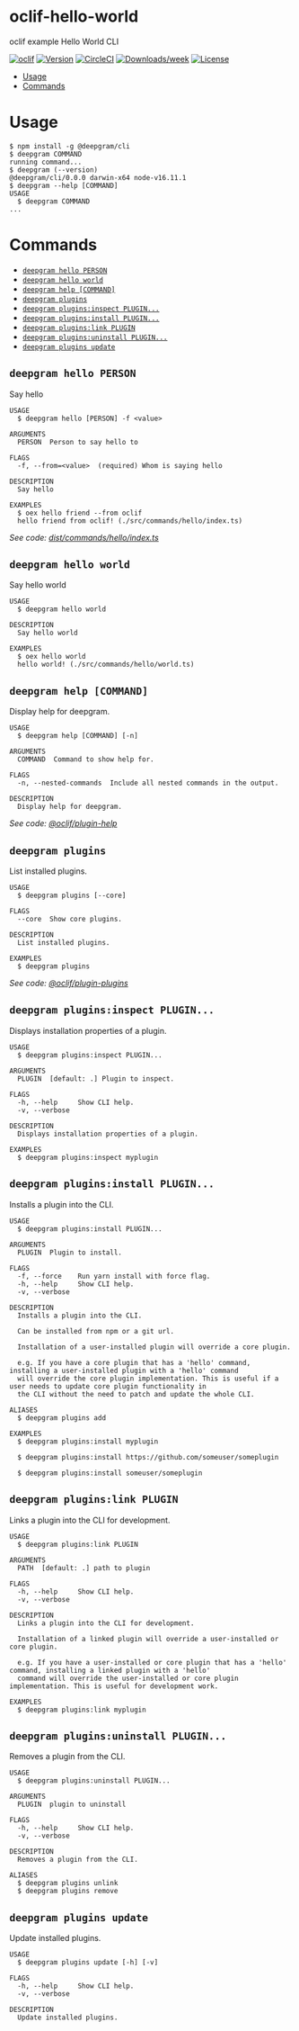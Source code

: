 oclif-hello-world
=================

oclif example Hello World CLI

[![oclif](https://img.shields.io/badge/cli-oclif-brightgreen.svg)](https://oclif.io)
[![Version](https://img.shields.io/npm/v/oclif-hello-world.svg)](https://npmjs.org/package/oclif-hello-world)
[![CircleCI](https://circleci.com/gh/oclif/hello-world/tree/main.svg?style=shield)](https://circleci.com/gh/oclif/hello-world/tree/main)
[![Downloads/week](https://img.shields.io/npm/dw/oclif-hello-world.svg)](https://npmjs.org/package/oclif-hello-world)
[![License](https://img.shields.io/npm/l/oclif-hello-world.svg)](https://github.com/oclif/hello-world/blob/main/package.json)

<!-- toc -->
* [Usage](#usage)
* [Commands](#commands)
<!-- tocstop -->
# Usage
<!-- usage -->
```sh-session
$ npm install -g @deepgram/cli
$ deepgram COMMAND
running command...
$ deepgram (--version)
@deepgram/cli/0.0.0 darwin-x64 node-v16.11.1
$ deepgram --help [COMMAND]
USAGE
  $ deepgram COMMAND
...
```
<!-- usagestop -->
# Commands
<!-- commands -->
* [`deepgram hello PERSON`](#deepgram-hello-person)
* [`deepgram hello world`](#deepgram-hello-world)
* [`deepgram help [COMMAND]`](#deepgram-help-command)
* [`deepgram plugins`](#deepgram-plugins)
* [`deepgram plugins:inspect PLUGIN...`](#deepgram-pluginsinspect-plugin)
* [`deepgram plugins:install PLUGIN...`](#deepgram-pluginsinstall-plugin)
* [`deepgram plugins:link PLUGIN`](#deepgram-pluginslink-plugin)
* [`deepgram plugins:uninstall PLUGIN...`](#deepgram-pluginsuninstall-plugin)
* [`deepgram plugins update`](#deepgram-plugins-update)

## `deepgram hello PERSON`

Say hello

```
USAGE
  $ deepgram hello [PERSON] -f <value>

ARGUMENTS
  PERSON  Person to say hello to

FLAGS
  -f, --from=<value>  (required) Whom is saying hello

DESCRIPTION
  Say hello

EXAMPLES
  $ oex hello friend --from oclif
  hello friend from oclif! (./src/commands/hello/index.ts)
```

_See code: [dist/commands/hello/index.ts](https://github.com/lukeocodes/deepgram-cli/blob/v0.0.0/dist/commands/hello/index.ts)_

## `deepgram hello world`

Say hello world

```
USAGE
  $ deepgram hello world

DESCRIPTION
  Say hello world

EXAMPLES
  $ oex hello world
  hello world! (./src/commands/hello/world.ts)
```

## `deepgram help [COMMAND]`

Display help for deepgram.

```
USAGE
  $ deepgram help [COMMAND] [-n]

ARGUMENTS
  COMMAND  Command to show help for.

FLAGS
  -n, --nested-commands  Include all nested commands in the output.

DESCRIPTION
  Display help for deepgram.
```

_See code: [@oclif/plugin-help](https://github.com/oclif/plugin-help/blob/v5.1.10/src/commands/help.ts)_

## `deepgram plugins`

List installed plugins.

```
USAGE
  $ deepgram plugins [--core]

FLAGS
  --core  Show core plugins.

DESCRIPTION
  List installed plugins.

EXAMPLES
  $ deepgram plugins
```

_See code: [@oclif/plugin-plugins](https://github.com/oclif/plugin-plugins/blob/v2.0.11/src/commands/plugins/index.ts)_

## `deepgram plugins:inspect PLUGIN...`

Displays installation properties of a plugin.

```
USAGE
  $ deepgram plugins:inspect PLUGIN...

ARGUMENTS
  PLUGIN  [default: .] Plugin to inspect.

FLAGS
  -h, --help     Show CLI help.
  -v, --verbose

DESCRIPTION
  Displays installation properties of a plugin.

EXAMPLES
  $ deepgram plugins:inspect myplugin
```

## `deepgram plugins:install PLUGIN...`

Installs a plugin into the CLI.

```
USAGE
  $ deepgram plugins:install PLUGIN...

ARGUMENTS
  PLUGIN  Plugin to install.

FLAGS
  -f, --force    Run yarn install with force flag.
  -h, --help     Show CLI help.
  -v, --verbose

DESCRIPTION
  Installs a plugin into the CLI.

  Can be installed from npm or a git url.

  Installation of a user-installed plugin will override a core plugin.

  e.g. If you have a core plugin that has a 'hello' command, installing a user-installed plugin with a 'hello' command
  will override the core plugin implementation. This is useful if a user needs to update core plugin functionality in
  the CLI without the need to patch and update the whole CLI.

ALIASES
  $ deepgram plugins add

EXAMPLES
  $ deepgram plugins:install myplugin 

  $ deepgram plugins:install https://github.com/someuser/someplugin

  $ deepgram plugins:install someuser/someplugin
```

## `deepgram plugins:link PLUGIN`

Links a plugin into the CLI for development.

```
USAGE
  $ deepgram plugins:link PLUGIN

ARGUMENTS
  PATH  [default: .] path to plugin

FLAGS
  -h, --help     Show CLI help.
  -v, --verbose

DESCRIPTION
  Links a plugin into the CLI for development.

  Installation of a linked plugin will override a user-installed or core plugin.

  e.g. If you have a user-installed or core plugin that has a 'hello' command, installing a linked plugin with a 'hello'
  command will override the user-installed or core plugin implementation. This is useful for development work.

EXAMPLES
  $ deepgram plugins:link myplugin
```

## `deepgram plugins:uninstall PLUGIN...`

Removes a plugin from the CLI.

```
USAGE
  $ deepgram plugins:uninstall PLUGIN...

ARGUMENTS
  PLUGIN  plugin to uninstall

FLAGS
  -h, --help     Show CLI help.
  -v, --verbose

DESCRIPTION
  Removes a plugin from the CLI.

ALIASES
  $ deepgram plugins unlink
  $ deepgram plugins remove
```

## `deepgram plugins update`

Update installed plugins.

```
USAGE
  $ deepgram plugins update [-h] [-v]

FLAGS
  -h, --help     Show CLI help.
  -v, --verbose

DESCRIPTION
  Update installed plugins.
```
<!-- commandsstop -->
